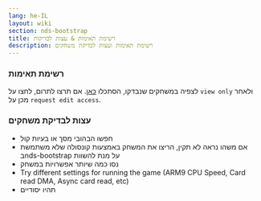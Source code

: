 ```yaml
---
lang: he-IL
layout: wiki
section: nds-bootstrap
title: רשימת תאימות & עצות לבדיקות
description: רשימת תאימות ועצות לבדיקת משחקים
---
```


### רשימת תאימות
לצפיה במשחקים שנבדקו, הסתכלו [כאן](https://docs.google.com/spreadsheets/d/1LRTkXOUXraTMjg1eedz_f7b5jiuyMv2x6e_jY_nyHSc/). אם תרצו לתרום, לחצו על `view only` ולאחר מכן על `request edit access`.

### עצות לבדיקת משחקים
- חפשו הבהובי מסך או בעיות קול
- אם משהו נראה לא תקין, הריצו את המשחק באמצעות קונסולה שלא משתמשת בnds-bootstrap על מנת להשוות
- נסו כמה שיותר אפשרויות במשחק
- Try different settings for running the game (ARM9 CPU Speed, Card read DMA, Async card read, etc)
- תהיו יסודיים

